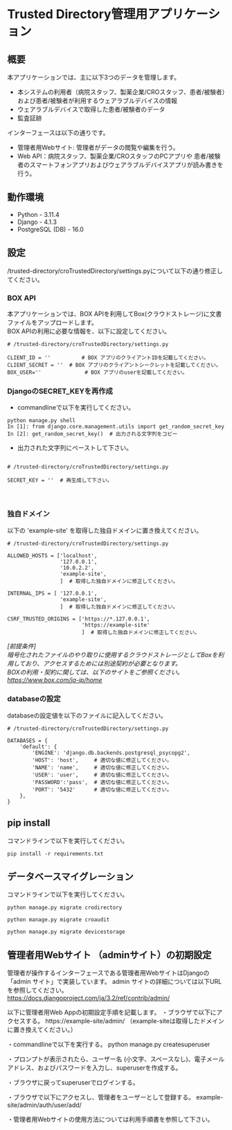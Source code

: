 # Trusted Directory管理用アプリケーション

## 概要

本アプリケーションでは、主に以下3つのデータを管理します。
- 本システムの利用者（病院スタッフ、製薬企業/CROスタッフ、患者/被験者）および患者/被験者が利用するウェアラブルデバイスの情報
- ウェアラブルデバイスで取得した患者/被験者のデータ
- 監査証跡

インターフェースは以下の通りです。
- 管理者用Webサイト: 管理者がデータの閲覧や編集を行う。
- Web API：病院スタッフ、製薬企業/CROスタッフのPCアプリや
患者/被験者のスマートフォンアプリおよびウェアラブルデバイスアプリが読み書きを行う。


## 動作環境

  - Python - 3.11.4
  - Django - 4.1.3
  - PostgreSQL (DB) - 16.0

## 設定

 /trusted-directory/croTrustedDirectory/settings.pyについて以下の通り修正してください。

### BOX API

本アプリケーションでは、BOX APIを利用してBox(クラウドストレージ)に文書ファイルをアップロードします。  
BOX APIの利用に必要な情報を、以下に設定してください。

```
# /trusted-directory/croTrustedDirectory/settings.py

CLIENT_ID = ''          # BOX アプリのクライアントIDを記載してください。
CLIENT_SECRET = ''  # BOX アプリのクライアントシークレットを記載してください。
BOX_USER=''              # BOX アプリのuserを記載してください。

```

### DjangoのSECRET_KEYを再作成

  - commandlineで以下を実行してください。

  ```
  python manage.py shell
  In [1]: from django.core.management.utils import get_random_secret_key
  In [2]: get_random_secret_key()  # 出力される文字列をコピー
  ```

  - 出力された文字列にペーストして下さい。
  
  ```

  # /trusted-directory/croTrustedDirectory/settings.py

  SECRET_KEY = ''  # 再生成して下さい。

  ```
　  

### 独自ドメイン

以下の 'example-site' を取得した独自ドメインに置き換えてください。


```
# /trusted-directory/croTrustedDirectory/settings.py

ALLOWED_HOSTS = ['localhost',
                 '127.0.0.1',
                 '10.0.2.2',
                 'example-site',
                 ]  # 取得した独自ドメインに修正してください。

INTERNAL_IPS = [ '127.0.0.1',
                 'example-site',
                 ]  # 取得した独自ドメインに修正してください。

CSRF_TRUSTED_ORIGINS = ['https://*.127.0.0.1',
                        'https://example-site'
                        ]  # 取得した独自ドメインに修正してください。

```

*[前提条件]  
暗号化されたファイルのやり取りに使用するクラウドストレージとしてBoxを利用しており、アクセスするためには別途契約が必要となります。  
BOXの利用・契約に関しては、以下のサイトをご参照ください。  
https://www.box.com/ja-jp/home*


### databaseの設定
databaseの設定値を以下のファイルに記入してください。

```
# /trusted-directory/croTrustedDirectory/settings.py

DATABASES = {
    'default': {
        'ENGINE': 'django.db.backends.postgresql_psycopg2',  
        'HOST': 'host',     # 適切な値に修正してください。
        'NAME': 'name',     # 適切な値に修正してください。
        'USER': 'user',     # 適切な値に修正してください。
        'PASSWORD':'pass',  # 適切な値に修正してください。
        'PORT': '5432'      # 適切な値に修正してください。
    },
}

```

## pip install

コマンドラインで以下を実行してください。

```
pip install -r requirements.txt
```

## データベースマイグレーション

コマンドラインで以下を実行してください。

```
python manage.py migrate crodirectory

python manage.py migrate croaudit

python manage.py migrate devicestorage

```


## 管理者用Webサイト （adminサイト）の初期設定

管理者が操作するインターフェースである管理者用WebサイトはDjangoの「admin サイト」で実装しています。
admin サイトの詳細については以下URLを参照してください。
https://docs.djangoproject.com/ja/3.2/ref/contrib/admin/

以下に管理者用Web Appの初期設定手順を記載します。
・ブラウザで以下にアクセスする。
https://example-site/admin/
（example-siteは取得したドメインに置き換えてください。）

・commandlineで以下を実行する。
python manage.py createsuperuser

・プロンプトが表示されたら、ユーザー名 (小文字、スペースなし)、電子メール アドレス、およびパスワードを入力し、superuserを作成する。

・ブラウザに戻ってsuperuserでログインする。

・ブラウザで以下にアクセスし、管理者をユーザーとして登録する。
example-site/admin/auth/user/add/

・管理者用Webサイトの使用方法については利用手順書を参照して下さい。


